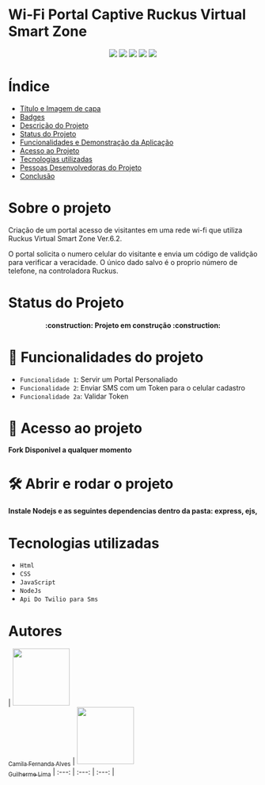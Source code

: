 # Wi-Fi Portal Captive Ruckus Virtual Smart Zone

<p align="center">
<img src="https://img.shields.io/badge/version-1.0-blue"/>
<img src="https://img.shields.io/badge/-HTML-green"/>
<img src="https://img.shields.io/badge/-CSS-green"/>
<img src="https://img.shields.io/badge/-JavaScript-green"/>
<img src="https://img.shields.io/badge/-Ruckus%20VSZ-orange"/>
</p>

# Índice

- [Título e Imagem de capa](#Wi-Fi-Portal-Captive-Ruckus-Virtual-Smart-Zone)
- [Badges](#badges)
- [Descrição do Projeto](#Sobre-o-projeto)
- [Status do Projeto](#status-do-Projeto)
- [Funcionalidades e Demonstração da Aplicação](#Funcionalidades-do-projeto)
- [Acesso ao Projeto](#acesso-ao-projeto)
- [Tecnologias utilizadas](#tecnologias-utilizadas)
- [Pessoas Desenvolvedoras do Projeto](#pessoas-desenvolvedoras)
- [Conclusão](#conclusão)

# Sobre o projeto

Criação de um portal acesso de visitantes em uma rede wi-fi que utiliza Ruckus Virtual Smart Zone Ver.6.2.

O portal solicita o numero celular do visitante e envia um código de validção para verificar a veracidade. O único dado salvo é o proprio número de telefone, na controladora Ruckus.

# Status do Projeto

<h4 align="center"> 
    :construction:  Projeto em construção  :construction:
</h4>

# :hammer: Funcionalidades do projeto

- `Funcionalidade 1`: Servir um Portal Personaliado
- `Funcionalidade 2`: Enviar SMS com um Token para o celular cadastro
- `Funcionalidade 2a`: Validar Token

# 📁 Acesso ao projeto

**Fork Disponivel a qualquer momento**

# 🛠️ Abrir e rodar o projeto

**Instale Nodejs e as seguintes dependencias dentro da pasta: express, ejs,**

# Tecnologias utilizadas

- `Html`
- `CSS`
- `JavaScript`
- `NodeJs`
- `Api Do Twilio para Sms`

# Autores

| [<img src="" width=115><br><sub>Camila Fernanda Alves</sub>](https://github.com/WillogDev1) |  [<img src="" width=115><br><sub>Guilherme Lima</sub>](https://github.com/WillogDev1)
| :---: | :---: | :---: |

